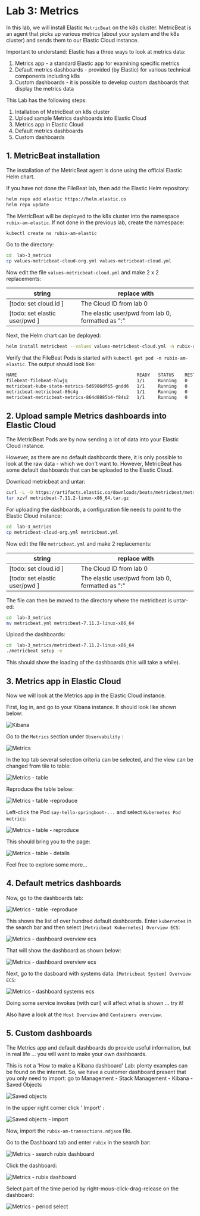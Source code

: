 
# Lab 3: Metrics

In this lab, we will install Elastic `MetricBeat` on the k8s cluster. MetricBeat is an agent that picks up various metrics (about your system and the k8s cluster) and sends them to our Elastic Cloud instance.

Important to understand: Elastic has a three ways to look at metrics data:
1. Metrics app - a standard Elastic app for examining specific metrics 
2. Default metrics dashboards - provided (by Elastic) for various technical components including k8s
3. Custom dashboards - it is possible to develop custom dashboards that display the metrics data

This Lab has the following steps:
1. Intallation of MetricBeat on k8s cluster
2. Upload sample Metrics dashboards into Elastic Cloud
3. Metrics app in Elastic Cloud
4. Default metrics dashboards
5. Custom dashboards



## 1. MetricBeat installation

The installation of the MetricBeat agent is done using the official Elastic Helm chart. 

If you have not done the FileBeat lab, then add the Elastic Helm repository:

```bash
helm repo add elastic https://helm.elastic.co
helm repo update
```

The MetricBeat will be deployed to the k8s cluster into the namespace `rubix-am-elastic`. If not done in the previous lab, create the namespace:

```bash
kubectl create ns rubix-am-elastic
```

Go to the directory:

```bash
cd  lab-3_metrics
cp values-metricbeat-cloud-org.yml values-metricbeat-cloud.yml
```

Now edit the file `values-metricbeat-cloud.yml` and make 2 x 2 replacements:

| string | replace with |
|--------|--------------|
| [todo: set cloud.id ] | The Cloud ID from lab 0 | 
| [todo: set elastic user/pwd ] | The elastic user/pwd from lab 0, formatted as "<user>:<password>" | 


Next, the Helm chart can be deployed:

```bash
helm install metricbeat --values values-metricbeat-cloud.yml -n rubix-am-elastic elastic/metricbeat
```

Verify that the FileBeat Pods is started with `kubectl get pod -n rubix-am-elastic`. The output should look like:

```bash
NAME                                             READY   STATUS    RESTARTS   AGE
filebeat-filebeat-hlwjq                          1/1     Running   0          54m
metricbeat-kube-state-metrics-5d6986df65-gndd6   1/1     Running   0          29s
metricbeat-metricbeat-86c4g                      1/1     Running   0          29s
metricbeat-metricbeat-metrics-864d8885b4-f84s2   1/1     Running   0          29s
```

## 2. Upload sample Metrics dashboards into Elastic Cloud

The MetricBeat Pods are by now sending a lot of data into your Elastic Cloud instance.

However, as there are no default dashboards there, it is only possible to look at the raw data - which we don't want to. However, MetricBeat has some default dashboards that can be uploaded to the Elastic Cloud.

Download metricbeat and untar:

```bash
curl -L -O https://artifacts.elastic.co/downloads/beats/metricbeat/metricbeat-7.11.2-linux-x86_64.tar.gz
tar xzvf metricbeat-7.11.2-linux-x86_64.tar.gz
```

For uploading the dashboards, a configuration file needs to point to the Elastic Cloud instance:

```bash
cd  lab-3_metrics
cp metricbeat-cloud-org.yml metricbeat.yml
```
Now edit the file `metricbeat.yml` and make 2 replacements:

| string | replace with |
|--------|--------------|
| [todo: set cloud.id ] | The Cloud ID from lab 0 | 
| [todo: set elastic user/pwd ] | The elastic user/pwd from lab 0, formatted as "<user>:<password>" | 

The file can then be moved to the directory where the metricbeat is untar-ed:

```bash
cd  lab-3_metrics
mv metricbeat.yml metricbeat-7.11.2-linux-x86_64
```

Upload the dashboards:

```bash
cd  lab-3_metrics/metricbeat-7.11.2-linux-x86_64
./metricbeat setup -e 
```
This should show the loading of the dashboards (this will take a while).



## 3. Metrics app in Elastic Cloud

Now we will look at the Metrics app in the Elastic Cloud instance.

First, log in, and go to your Kibana instance. It should look like shown below:

![Kibana](img/metricbeat_001.png)

Go to the `Metrics` section under `Observability` :

![Metrics](img/metricbeat_002.png)

In the top tab several selection criteria can be selected, and the view can be changed from tile to table:

![Metrics - table](img/metricbeat_003.png)

Reproduce the table below:

![Metrics - table -reproduce](img/metricbeat_004.png)


Left-click the Pod `say-hello-springboot-...`  and select `Kubernetes Pod metrics`:

![Metrics - table - reproduce](img/metricbeat_006.png)

This should bring you to the page:

![Metrics - table - details](img/metricbeat_007.png)

Feel free to explore some more...


## 4. Default metrics dashboards

Now, go to the dashboards tab:

![Metrics - table -reproduce](img/metricbeat_010.png)

This shows the list of over hundred default dashboards. Enter `kubernetes` in the search bar and then select `[Metricbeat Kubernetes] Overview ECS`:

![Metrics - dashboard overview ecs](img/metricbeat_011.png)

That will show the dashboard as shown below:

![Metrics - dashboard overview ecs](img/metricbeat_011-2.png)

Next, go to the dasboard with systems data: `[Metricbeat System] Overview ECS`:

![Metrics - dashboard systems ecs](img/metricbeat_012.png)

Doing some service invokes (with curl) will affect what is shown ... try it!

Also have a look at the `Host Overview` and `Containers overview`.



## 5. Custom dashboards

The Metrics app and default dashboards do provide useful information, but in real life ... you will want to make your own dashboards.

This is not a 'How to make a Kibana dashboard' Lab: plenty examples can be found on the internet. So, we have a customer dashboard present that you only need to import: go to Management - Stack Management - Kibana - Saved Objects

![Saved objects](img/metricbeat_013.png)

In the upper right corner click ' Import' :

![Saved objects - import](img/metricbeat_014.png)

Now, import the `rubix-am-transactions.ndjson` file. 

Go to the Dashboard tab and enter `rubix`  in the search bar:

![Metrics - search rubix dashboard](img/metricbeat_015.png)

Click the dashboard:

![Metrics - rubix dashboard](img/metricbeat_016.png)

Select part of the time period by right-mous-click-drag-release on the dashboard:

![Metrics - period select](img/metricbeat_017.png)






